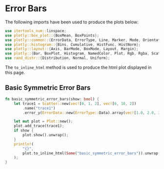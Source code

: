 # Error Bars

The following imports have been used to produce the plots below:

```rust
use itertools_num::linspace;
use plotly::box_plot::{BoxMean, BoxPoints};
use plotly::common::{ErrorData, ErrorType, Line, Marker, Mode, Orientation, Title};
use plotly::histogram::{Bins, Cumulative, HistFunc, HistNorm};
use plotly::layout::{Axis, BarMode, BoxMode, Layout, Margin};
use plotly::{Bar, BoxPlot, Histogram, NamedColor, Plot, Rgb, Rgba, Scatter};
use rand_distr::{Distribution, Normal, Uniform};

```

The `to_inline_html` method is used to produce the html plot displayed in this page.

## Basic Symmetric Error Bars
```rust
fn basic_symmetric_error_bars(show: bool) {
    let trace1 = Scatter::new(vec![0, 1, 2], vec![6, 10, 2])
        .name("trace1")
        .error_y(ErrorData::new(ErrorType::Data).array(vec![1.0, 2.0, 3.0]));

    let mut plot = Plot::new();
    plot.add_trace(trace1);
    if show {
        plot.show().unwrap();
    }
    println!(
        "{}",
        plot.to_inline_html(Some("basic_symmetric_error_bars")).unwrap()
    );
}
```
<div id="basic_symmetric_error_bars" class="plotly-graph-div" style="height:100%; width:100%;"></div>
<script type="text/javascript">
    window.PLOTLYENV=window.PLOTLYENV || {};
    if (document.getElementById("basic_symmetric_error_bars")) {
        var d3 = Plotly.d3;
        var image_element= d3.select('#image-export');
        var trace_0 = {"type":"scatter","x":[0,1,2],"y":[6,10,2],"name":"trace1","error_y":{"type":"data","array":[1.0,2.0,3.0]}};
var data = [trace_0];
var layout = {};
        Plotly.newPlot('basic_symmetric_error_bars', data, layout, {"responsive": true});
    };
</script>

## Asymmetric Error Bars
```rust
fn asymmetric_error_bars(show: bool) {
    let trace1 = Scatter::new(vec![1, 2, 3, 4], vec![2, 1, 3, 4])
        .name("trace1")
        .error_y(
            ErrorData::new(ErrorType::Data)
                .array(vec![0.1, 0.2, 0.1, 0.1])
                .array_minus(vec![0.2, 0.4, 1., 0.2]),
        );

    let mut plot = Plot::new();
    plot.add_trace(trace1);
    if show {
        plot.show().unwrap();
    }
    println!("{}", plot.to_inline_html(Some("asymmetric_error_bars")).unwrap());
}
```
<div id="asymmetric_error_bars" class="plotly-graph-div" style="height:100%; width:100%;"></div>
<script type="text/javascript">
    window.PLOTLYENV=window.PLOTLYENV || {};
    if (document.getElementById("asymmetric_error_bars")) {
        var d3 = Plotly.d3;
        var image_element= d3.select('#image-export');
        var trace_0 = {"type":"scatter","x":[1,2,3,4],"y":[2,1,3,4],"name":"trace1","error_y":{"type":"data","array":[0.1,0.2,0.1,0.1],"arrayminus":[0.2,0.4,1.0,0.2]}};
var data = [trace_0];
var layout = {};
        Plotly.newPlot('asymmetric_error_bars', data, layout, {"responsive": true});
    };
</script>


## Error Bars as a Percentage of the Y Value
```rust
fn error_bars_as_a_percentage_of_the_y_value(show: bool) {
    let trace1 = Scatter::new(vec![0, 1, 2], vec![6, 10, 2])
        .name("trace1")
        .error_y(ErrorData::new(ErrorType::Percent).value(50.).visible(true));

    let mut plot = Plot::new();
    plot.add_trace(trace1);
    if show {
        plot.show().unwrap();
    }
    println!(
        "{}",
        plot.to_inline_html(Some("error_bars_as_a_percentage_of_the_y_value")).unwrap()
    );
}
```
<div id="error_bars_as_a_percentage_of_the_y_value" class="plotly-graph-div" style="height:100%; width:100%;"></div>
<script type="text/javascript">
    window.PLOTLYENV=window.PLOTLYENV || {};
    if (document.getElementById("error_bars_as_a_percentage_of_the_y_value")) {
        var d3 = Plotly.d3;
        var image_element= d3.select('#image-export');
        var trace_0 = {"type":"scatter","x":[0,1,2],"y":[6,10,2],"name":"trace1","error_y":{"type":"percent","visible":true,"value":50.0}};
var data = [trace_0];
var layout = {};
        Plotly.newPlot('error_bars_as_a_percentage_of_the_y_value', data, layout, {"responsive": true});
    };
</script>


## Asymmetric Error Bars with a Constant Offset
```rust
fn asymmetric_error_bars_with_a_constant_offset(show: bool) {
    let trace1 = Scatter::new(vec![1, 2, 3, 4], vec![2, 1, 3, 4])
        .name("trace1")
        .error_y(
            ErrorData::new(ErrorType::Percent)
                .symmetric(false)
                .value(15.)
                .value_minus(25.),
        );

    let mut plot = Plot::new();
    plot.add_trace(trace1);
    if show {
        plot.show().unwrap();
    }
    println!(
        "{}",
        plot.to_inline_html(Some("asymmetric_error_bars_with_a_constant_offset")).unwrap()
    );
}

```
<div id="asymmetric_error_bars_with_a_constant_offset" class="plotly-graph-div" style="height:100%; width:100%;"></div>
<script type="text/javascript">
    window.PLOTLYENV=window.PLOTLYENV || {};
    if (document.getElementById("asymmetric_error_bars_with_a_constant_offset")) {
        var d3 = Plotly.d3;
        var image_element= d3.select('#image-export');
        var trace_0 = {"type":"scatter","x":[1,2,3,4],"y":[2,1,3,4],"name":"trace1","error_y":{"type":"percent","symmetric":false,"value":15.0,"valueminus":25.0}};
var data = [trace_0];
var layout = {};
        Plotly.newPlot('asymmetric_error_bars_with_a_constant_offset', data, layout, {"responsive": true});
    };
</script>


## Horizontal Error Bars
```rust
fn horizontal_error_bars(show: bool) {
    let trace1 = Scatter::new(vec![1, 2, 3, 4], vec![2, 1, 3, 4])
        .name("trace1")
        .error_x(ErrorData::new(ErrorType::Percent).value(10.));

    let mut plot = Plot::new();
    plot.add_trace(trace1);
    if show {
        plot.show().unwrap();
    }
    println!("{}", plot.to_inline_html(Some("horizontal_error_bars")).unwrap());
}
```
<div id="horizontal_error_bars" class="plotly-graph-div" style="height:100%; width:100%;"></div>
<script type="text/javascript">
    window.PLOTLYENV=window.PLOTLYENV || {};
    if (document.getElementById("horizontal_error_bars")) {
        var d3 = Plotly.d3;
        var image_element= d3.select('#image-export');
        var trace_0 = {"type":"scatter","x":[1,2,3,4],"y":[2,1,3,4],"name":"trace1","error_x":{"type":"percent","value":10.0}};
var data = [trace_0];
var layout = {};
        Plotly.newPlot('horizontal_error_bars', data, layout, {"responsive": true});
    };
</script>


## Bar Chart with Error Bars
```rust
fn bar_chart_with_error_bars(show: bool) {
    let trace_c = Bar::new(vec!["Trial 1", "Trial 2", "Trial 3"], vec![3, 6, 4])
        .error_y(ErrorData::new(ErrorType::Data).array(vec![1., 0.5, 1.5]));
    let trace_e = Bar::new(vec!["Trial 1", "Trial 2", "Trial 3"], vec![4, 7, 3])
        .error_y(ErrorData::new(ErrorType::Data).array(vec![0.5, 1., 2.]));

    let mut plot = Plot::new();
    plot.add_trace(trace_c);
    plot.add_trace(trace_e);

    let layout = Layout::new().bar_mode(BarMode::Group);
    plot.set_layout(layout);

    if show {
        plot.show().unwrap();
    }
    println!("{}", plot.to_inline_html(Some("bar_chart_with_error_bars")).unwrap());
}
```
<div id="bar_chart_with_error_bars" class="plotly-graph-div" style="height:100%; width:100%;"></div>
<script type="text/javascript">
    window.PLOTLYENV=window.PLOTLYENV || {};
    if (document.getElementById("bar_chart_with_error_bars")) {
        var d3 = Plotly.d3;
        var image_element= d3.select('#image-export');
        var trace_0 = {"x":["Trial 1","Trial 2","Trial 3"],"y":[3,6,4],"type":"bar","error_y":{"type":"data","array":[1.0,0.5,1.5]}};
var trace_1 = {"x":["Trial 1","Trial 2","Trial 3"],"y":[4,7,3],"type":"bar","error_y":{"type":"data","array":[0.5,1.0,2.0]}};
var data = [trace_0,trace_1];
var layout = {"barmode":"group"};
        Plotly.newPlot('bar_chart_with_error_bars', data, layout, {"responsive": true});
    };
</script>


## Colored and Styled Error Bars
```rust
fn colored_and_styled_error_bars(show: bool) {
    let x_theo: Vec<f64> = linspace(-4., 4., 100).collect();
    let sincx: Vec<f64> = x_theo
        .iter()
        .map(|x| (x * std::f64::consts::PI).sin() / (*x * std::f64::consts::PI))
        .collect();
    let x = vec![
        -3.8, -3.03, -1.91, -1.46, -0.89, -0.24, -0.0, 0.41, 0.89, 1.01, 1.91, 2.28, 2.79, 3.56,
    ];
    let y = vec![
        -0.02, 0.04, -0.01, -0.27, 0.36, 0.75, 1.03, 0.65, 0.28, 0.02, -0.11, 0.16, 0.04, -0.15,
    ];

    let trace1 = Scatter::new(x_theo, sincx).name("sinc(x)");
    let trace2 = Scatter::new(x, y)
        .mode(Mode::Markers)
        .name("measured")
        .error_y(
            ErrorData::new(ErrorType::Constant)
                .value(0.1)
                .color(NamedColor::Purple)
                .thickness(1.5)
                .width(3),
        )
        .error_x(
            ErrorData::new(ErrorType::Constant)
                .value(0.2)
                .color(NamedColor::Purple)
                .thickness(1.5)
                .width(3),
        )
        .marker(Marker::new().color(NamedColor::Purple).size(8));

    let mut plot = Plot::new();
    plot.add_trace(trace1);
    plot.add_trace(trace2);

    if show {
        plot.show().unwrap();
    }
    println!(
        "{}",
        plot.to_inline_html(Some("colored_and_styled_error_bars")).unwrap()
    );
}
```
<div id="colored_and_styled_error_bars" class="plotly-graph-div" style="height:100%; width:100%;"></div>
<script type="text/javascript">
    window.PLOTLYENV=window.PLOTLYENV || {};
    if (document.getElementById("colored_and_styled_error_bars")) {
        var d3 = Plotly.d3;
        var image_element= d3.select('#image-export');
        var trace_0 = {"type":"scatter","x":[-4.0,-3.919191919191919,-3.8383838383838382,-3.757575757575758,-3.676767676767677,-3.595959595959596,-3.515151515151515,-3.4343434343434343,-3.3535353535353534,-3.2727272727272725,-3.191919191919192,-3.111111111111111,-3.0303030303030303,-2.9494949494949494,-2.8686868686868685,-2.787878787878788,-2.7070707070707067,-2.6262626262626263,-2.5454545454545454,-2.4646464646464645,-2.3838383838383836,-2.3030303030303028,-2.2222222222222223,-2.141414141414141,-2.0606060606060606,-1.9797979797979797,-1.8989898989898988,-1.818181818181818,-1.737373737373737,-1.6565656565656566,-1.5757575757575757,-1.4949494949494948,-1.414141414141414,-1.333333333333333,-1.2525252525252522,-1.1717171717171713,-1.0909090909090908,-1.01010101010101,-0.9292929292929291,-0.8484848484848482,-0.7676767676767673,-0.6868686868686864,-0.606060606060606,-0.5252525252525251,-0.4444444444444442,-0.3636363636363633,-0.28282828282828243,-0.20202020202020154,-0.1212121212121211,-0.04040404040404022,0.040404040404040664,0.12121212121212199,0.20202020202020243,0.2828282828282829,0.3636363636363642,0.44444444444444464,0.525252525252526,0.6060606060606064,0.6868686868686869,0.7676767676767682,0.8484848484848486,0.92929292929293,1.0101010101010104,1.0909090909090917,1.1717171717171722,1.2525252525252526,1.333333333333334,1.4141414141414144,1.4949494949494957,1.5757575757575761,1.6565656565656575,1.737373737373738,1.8181818181818183,1.8989898989898997,1.9797979797979801,2.0606060606060614,2.141414141414142,2.2222222222222223,2.3030303030303036,2.383838383838384,2.4646464646464654,2.545454545454546,2.626262626262627,2.7070707070707076,2.787878787878788,2.8686868686868694,2.94949494949495,3.030303030303031,3.1111111111111116,3.191919191919193,3.2727272727272734,3.353535353535354,3.434343434343435,3.5151515151515156,3.595959595959597,3.6767676767676774,3.757575757575758,3.838383838383839,3.9191919191919196,4.0],"y":[-3.8981718325193755e-17,-0.020397798541945587,-0.04031937248783161,-0.05845762953942655,-0.07356352880377899,-0.08452676279573113,-0.09045110791884156,-0.09071966773486224,-0.08504567456412637,-0.07350522697104646,-0.056549288961486976,-0.03499341200182195,-0.009984901847327851,0.017051531611460852,0.04448730688801305,0.0705791505006865,0.0935693553283155,0.11179174825914784,0.12377748055647672,0.1283545583699417,0.12473517546144892,0.11258539596462419,0.09207254289585291,0.06388674049716098,0.02923438070194994,-0.010197232673846484,-0.05230324323402314,-0.09465022438883168,-0.13458693322243767,-0.16937168694961346,-0.19631016500519627,-0.21289670377041103,-0.2169517735088934,-0.20674833578317192,-0.18112018110459843,-0.13954612597107577,-0.08220506992725843,-0.009998321751610412,0.07546277218501142,0.17190410911627638,0.2764694381823275,0.3858309757531781,0.4963251200302811,0.6041070057159245,0.7053165984920191,0.796248356503686,0.8735162206555506,0.934205854303506,0.9760066301702228,0.9973168298474766,0.9973168298474766,0.9760066301702224,0.9342058543035054,0.8735162206555502,0.7962483565036851,0.7053165984920186,0.6041070057159234,0.49632512003028056,0.38583097575317754,0.2764694381823262,0.17190410911627585,0.07546277218501045,-0.009998321751610828,-0.08220506992725911,-0.13954612597107635,-0.18112018110459863,-0.2067483357831721,-0.2169517735088934,-0.2128967037704109,-0.1963101650051961,-0.16937168694961313,-0.13458693322243725,-0.09465022438883153,-0.0523032432340227,-0.010197232673846196,0.029234380701950335,0.06388674049716131,0.09207254289585291,0.11258539596462437,0.12473517546144898,0.1283545583699417,0.12377748055647667,0.11179174825914762,0.0935693553283152,0.0705791505006865,0.044487306888012675,0.01705153161146066,-0.009984901847328035,-0.034993412001822106,-0.056549288961487254,-0.07350522697104656,-0.08504567456412637,-0.09071966773486229,-0.09045110791884153,-0.084526762795731,-0.07356352880377891,-0.05845762953942655,-0.04031937248783147,-0.020397798541945445,-3.8981718325193755e-17],"name":"sinc(x)"};
var trace_1 = {"type":"scatter","x":[-3.8,-3.03,-1.91,-1.46,-0.89,-0.24,-0.0,0.41,0.89,1.01,1.91,2.28,2.79,3.56],"y":[-0.02,0.04,-0.01,-0.27,0.36,0.75,1.03,0.65,0.28,0.02,-0.11,0.16,0.04,-0.15],"name":"measured","mode":"markers","marker":{"size":8,"color":"purple"},"error_x":{"type":"constant","value":0.2,"color":"purple","thickness":1.5,"width":3},"error_y":{"type":"constant","value":0.1,"color":"purple","thickness":1.5,"width":3}};
var data = [trace_0,trace_1];
var layout = {};
        Plotly.newPlot('colored_and_styled_error_bars', data, layout, {"responsive": true});
    };
</script>

